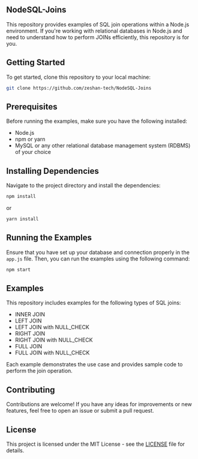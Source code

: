 ## NodeSQL-Joins

This repository provides examples of SQL join operations within a Node.js environment. If you're working with relational databases in Node.js and need to understand how to perform JOINs efficiently, this repository is for you.

## Getting Started

To get started, clone this repository to your local machine:

```bash
git clone https://github.com/zeshan-tech/NodeSQL-Joins
```

## Prerequisites

Before running the examples, make sure you have the following installed:

- Node.js
- npm or yarn
- MySQL or any other relational database management system (RDBMS) of your choice

## Installing Dependencies

Navigate to the project directory and install the dependencies:

```bash
npm install
```

or

```bash
yarn install
```

## Running the Examples

Ensure that you have set up your database and connection properly in the `app.js` file. Then, you can run the examples using the following command:

```bash
npm start
```

## Examples

This repository includes examples for the following types of SQL joins:

- INNER JOIN
- LEFT JOIN
- LEFT JOIN with NULL_CHECK
- RIGHT JOIN
- RIGHT JOIN with NULL_CHECK
- FULL JOIN
- FULL JOIN with NULL_CHECK

Each example demonstrates the use case and provides sample code to perform the join operation.

## Contributing

Contributions are welcome! If you have any ideas for improvements or new features, feel free to open an issue or submit a pull request.

## License

This project is licensed under the MIT License - see the [LICENSE](LICENSE) file for details.